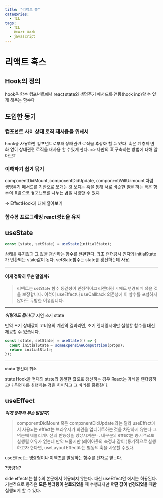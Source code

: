 ```yaml
---
title: "리액트 훅"
categories:
  - TIL
tags:
  - TIL
  - React Hook
  - javascript
---
```


# 리액트 훅스

## Hook의 정의

hook은 함수 컴포넌트에서 react state와 생명주기 메서드를 연동(hook inp)할 수 있게 해주는 함수다

## 도입한 동기

### 컴포넌트 사이 상태 로직 재사용을 위해서

hook을 사용하면 컴포넌트로부터 상태관련 로직을 추상화 할 수 있다. 훅은 계층의 변화 없이 상태관련 로직을 재사용 할 수있게 한다. => 나만의 훅 구축하는 방법에 대해 알아보기

### 이해하기 쉽게 묶기

componentDidMount, componentDidUpdate, componentWillUnmount 처럼 생명주기 메서드를 기반으로 쪼개는 것 보다는 훅을 통해 서로 비슷한 일을 하는 작은 함수의 묶음으로 컴포넌트를 나누는 법을 사용할 수 있다.

=> EffectHook에 대해 알아보기

### 함수형 프로그래밍 react정신을 유지

## useState

```js
const [state, setState] = useState(initialState);
```

상태를 유지값과 그 값을 갱신하는 함수를 반환한다.
최초 랜더링시 인자의 initialState가 반환되는 state값이 된다.
setState함수는 state를 갱신하는데 사용.

---

#### **이게 정확히 무슨 말일까?**

> 리액트는 setState 함수 동일성이 안정적이고 리렌더링 시에도 변경되지 않을 것을 보장합니다. 이것이 useEffect나 useCallback 의존성에 이 함수를 포함하지 않아도 무방한 이유입니다.

---

**_이렇게도 됩니다!_** 지연 초기 state

만약 초기 상태값이 고비용의 계산의 결과라면, 초기 렌더링시에만 실행할 함수를 대신 제공할 수 있습니다.

```javascript
const [state, setState] = useState(() => {
  const initialState = someExpensiveComputation(props);
  return initialState;
});
```

---

state 갱신의 취소

state Hook을 현재의 state와 동일한 값으로 갱신하는 경우 React는 자식을 렌더링하고나 무언가를 실행하는 것을 회피하고 그 처리를 종료한다.

## useEffect

**_이게 정확히 무슨 말일까?_**

> componentDidMount 혹은 componentDidUpdate 와는 달리 useEffect에서 사용되는 effect는 브라우저가 화면을 업데이트하는 것을 차단하지 않는다 그덕분에 애플리케이션의 반응성을 향상시켜준다. 대부분의 effect는 동기적으로 실행될 이유가 없는데 만약 드물지만 (레이아웃의 측정과 같이 )동기적으로 실행하고자 한다면, useLayout Effect라는 별동의 훅을 사용할 수있다.

useEffect는 명령형이나 이펙츠를 발생하는 함수를 인자로 받는다.

?명령형?

side effects는 함수의 본문에서 허용되지 않는다. 대신 useEffect안 에서는 허용된다.
기본적으로 동작은 **모든 렌더링이 완료되었을 때** 수행되지만 **어떤 값이 변경되었을 때만** 실행되게 할 수 있다.
